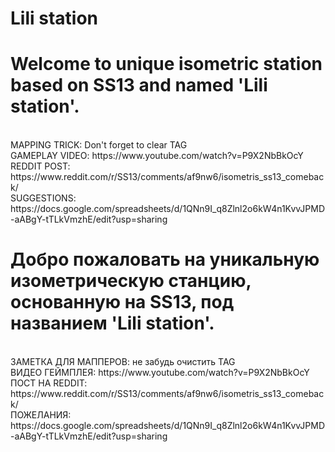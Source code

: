 # Lili station
<h1><b>Welcome to unique isometric station based on SS13 and named 'Lili station'.</b></h2><br>
MAPPING TRICK: Don't forget to clear TAG<br>
GAMEPLAY VIDEO: https://www.youtube.com/watch?v=P9X2NbBkOcY<br>
REDDIT POST: https://www.reddit.com/r/SS13/comments/af9nw6/isometris_ss13_comeback/<br>
SUGGESTIONS: https://docs.google.com/spreadsheets/d/1QNn9I_q8Zlnl2o6kW4n1KvvJPMD-aABgY-tTLkVmzhE/edit?usp=sharing

<h1><b>Добро пожаловать на уникальную изометрическую станцию, основанную на SS13, под названием 'Lili station'.</b></h2><br>
ЗАМЕТКА ДЛЯ МАППЕРОВ: не забудь очистить TAG<br>
ВИДЕО ГЕЙМПЛЕЯ: https://www.youtube.com/watch?v=P9X2NbBkOcY<br>
ПОСТ НА REDDIT: https://www.reddit.com/r/SS13/comments/af9nw6/isometris_ss13_comeback/<br>
ПОЖЕЛАНИЯ: https://docs.google.com/spreadsheets/d/1QNn9I_q8Zlnl2o6kW4n1KvvJPMD-aABgY-tTLkVmzhE/edit?usp=sharing
